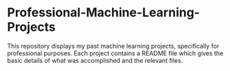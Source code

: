 ﻿# Professional-Machine-Learning-Projects

This repository displays my past machine learning projects, specifically for professional purposes. Each project contains a README file which gives the basic details of what was accomplished and the relevant files. 
